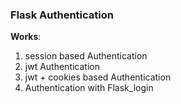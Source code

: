 ### Flask Authentication
__Works__:
1. session based Authentication
2. jwt Authentication
3. jwt + cookies based Authentication
4. Authentication with Flask_login
